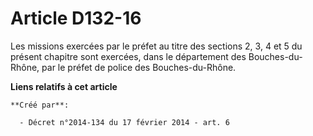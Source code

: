 # Article D132-16

Les  missions exercées par le préfet au titre des sections 2, 3, 4 et 5 du  présent chapitre sont exercées, dans le
département des  Bouches-du-Rhône, par le préfet de police des Bouches-du-Rhône.

**Liens relatifs à cet article**

	**Créé par**:

	  - Décret n°2014-134 du 17 février 2014 - art. 6
